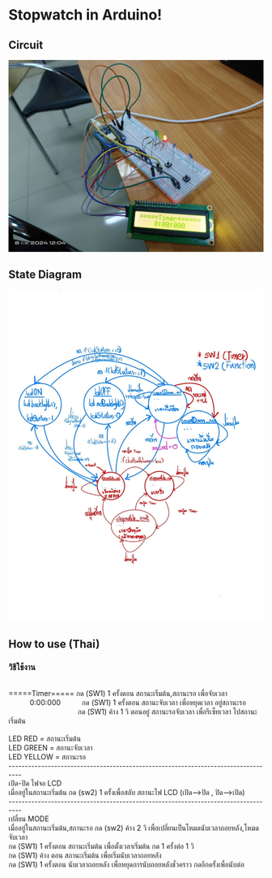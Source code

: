 <h1>Stopwatch in Arduino!</h1>
<h2>Circuit</h2>
<img src="ElectricCurcuit.jpg" width="550" title="ElectricCircuit_IRL">
<h2>State Diagram</h2>
<img src="StateDiagram.jpg" width="550" title="StateDiagram">
<h2>How to use (Thai)</h2>
<h3>วิธีใช้งาน</h3><br/>
=====Timer===== กด (SW1) 1 ครั้งตอน สถานะเริ่มต้น,สถานะรอ เพื่อจับเวลา<br/>
&emsp;&emsp;&emsp;0:00:000&emsp;&emsp;&emsp;กด (SW1) 1 ครั้งตอน สถานะจับเวลา  เพื่อหยุดเวลา อยู่สถานะรอ<br/>
&emsp;&emsp;&emsp;&emsp;&emsp;&emsp;&emsp;&emsp;&emsp;&ensp;&nbsp;กด (SW1) ค้าง 1 วิ ตอนอยู่ สถานะรอจับเวลา เพื่อรีเซ็ทเวลา ไปสถานะเริ่มต้น<br/>
</ul><br/>
LED RED = สถานะเริ่มต้น<br/>
LED GREEN = สถานะจับเวลา<br/>
LED YELLOW = สถานะรอ<br/>
----------------------------------------------------------------------------------<br/>
เปิด-ปิด ไฟจอ LCD <br/>
เมื่ออยู่ในสถานะเริ่มต้น กด (sw2) 1 ครั้งเพื่อสลับ สถานะไฟ LCD (เปิด-->ปิด , ปิด-->เปิด)<br/>
----------------------------------------------------------------------------------<br/>
เปลี่ยน MODE<br/>
เมื่ออยู่ในสถานะเริ่มต้น,สถานะรอ กด (sw2) ค้าง 2 วิ เพื่อเปลี่ยนเป็นโหมดนับเวลาถอยหลัง,โหมดจับเวลา<br/>
กด (SW1) 1 ครั้งตอน สถานะเริ่มต้น เพื่อตั้งเวลาเริ่มต้น  กด 1 ครั้งต่อ 1 วิ<br/>
กด (SW1) ค้าง ตอน สถานะเริ่มต้น เพื่อเริ่มนับเวลาถอยหลัง  <br/>
กด (SW1) 1 ครั้งตอน นับเวลาถอยหลัง เพื่อหยุดการนับถอยหลังชั่วคราว   กดอีกครั้งเพื่อนับต่อ<br/>
